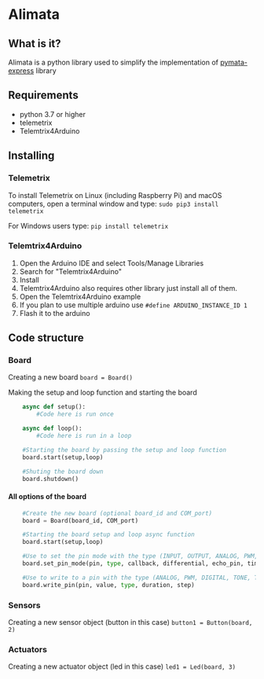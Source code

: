 # Alimata

## What is it?

Alimata is a python library used to simplify the implementation of [pymata-express](https://mryslab.github.io/pymata-express/) library

## Requirements

- python 3.7 or higher
- telemetrix
- Telemtrix4Arduino

## Installing

### Telemetrix

To install Telemetrix on Linux (including Raspberry Pi) and macOS computers, open a terminal window and type: `sudo pip3 install telemetrix`

For Windows users type: `pip install telemetrix`

### Telemtrix4Arduino

1. Open the Arduino IDE and select Tools/Manage Libraries
2. Search for "Telemtrix4Arduino"
3. Install
4. Telemtrix4Arduino also requires other library just install all of them.
5. Open the Telemtrix4Arduino example
6. If you plan to use multiple arduino use `#define ARDUINO_INSTANCE_ID 1`
7. Flash it to the arduino

## Code structure

### Board

Creating a new board
`board = Board()`

Making the setup and loop function and starting the board

```python
    async def setup():
        #Code here is run once

    async def loop():
        #Code here is run in a loop

    #Starting the board by passing the setup and loop function
    board.start(setup,loop)

    #Shuting the board down
    board.shutdown()
```

#### All options of the board

```python
    #Create the new board (optional board_id and COM_port)
    board = Board(board_id, COM_port)

    #Starting the board setup and loop async function
    board.start(setup,loop)

    #Use to set the pin mode with the type (INPUT, OUTPUT, ANALOG, PWM, SONAR)
    board.set_pin_mode(pin, type, callback, differential, echo_pin, timeout, sensor_type, min_pulse, max_pulse)

    #Use to write to a pin with the type (ANALOG, PWM, DIGITAL, TONE, TONE_CONTINUOUS, TONE_STOP, SERVO, STEPPER)
    board.write_pin(pin, value, type, duration, step)
```

### Sensors

Creating a new sensor object (button in this case)
`button1 = Button(board, 2)`

### Actuators

Creating a new actuator object (led in this case)
`led1 = Led(board, 3)`

